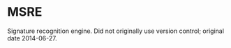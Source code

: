 # MSRE
Signature recognition engine. Did not originally use version control; original date 2014-06-27.
